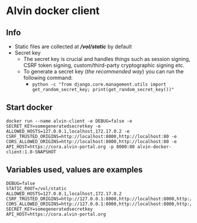 # Alvin docker client

## Info
* Static files are collected at ***/vol/static*** by default
* Secret key
  * The secret key is crucial and handles things such as session signing, CSRF token signing, custom/third-party cryptographic signing etc.
  * To generate a secret key (*the recommended way*) you can run the following command:
    * ```python -c "from django.core.management.utils import get_random_secret_key; print(get_random_secret_key())"```


## Start docker

```
docker run --name alvin-client -e DEBUG=false -e SECRET_KEY=somegeneratedsecretkey -e ALLOWED_HOSTS=127.0.0.1,localhost,172.17.0.2 -e CSRF_TRUSTED_ORIGINS=http://localhost:8000,http://localhost:80 -e CORS_ALLOWED_ORIGINS=http://localhost:8000,http://localhost:80 -e API_HOST=https://cora.alvin-portal.org -p 8000:80 alvin-docker-client:1.0-SNAPSHOT
```

## Variables used, values are examples
```
DEBUG=false
STATIC_ROOT=/vol/static
ALLOWED_HOSTS=127.0.0.1,localhost,172.17.0.2
CSRF_TRUSTED_ORIGINS=http://127.0.0.1:8000,http://localhost:8000,http://localhost:80
CORS_ALLOWED_ORIGINS=http://127.0.0.1:8000,http://localhost:8000,http://localhost:80
SECRET_KEY=somegeneratedsecretkey
API_HOST=https://cora.alvin-portal.org
```
